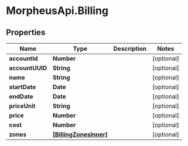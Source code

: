 # MorpheusApi.Billing

## Properties

Name | Type | Description | Notes
------------ | ------------- | ------------- | -------------
**accountId** | **Number** |  | [optional] 
**accountUUID** | **String** |  | [optional] 
**name** | **String** |  | [optional] 
**startDate** | **Date** |  | [optional] 
**endDate** | **Date** |  | [optional] 
**priceUnit** | **String** |  | [optional] 
**price** | **Number** |  | [optional] 
**cost** | **Number** |  | [optional] 
**zones** | [**[BillingZonesInner]**](BillingZonesInner.md) |  | [optional] 


